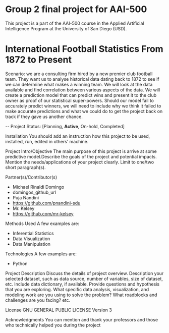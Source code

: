 # Group 2 final project for AAI-500
This project is a part of the AAI-500 course in the Applied Artificial Intelligence Program at the
University of San Diego (USD).

#  International Football Statistics From 1872 to Present
Scenario: we are a consulting firm hired by a new premier club football team.  They want us to analyse historical data dating back to 1872 to see if we can determine what makes a winning team.  We will look at the data available and find correlation between various aspects of the data.  We will create a prediction model that can predict wins and present it to the club owner as proof of our statistical super-powers.  Should our model fail to accurately predict winners, we will need to include why we think it failed to make accurate predictions and what we could do to get the project back on track if they gave us another chance.

-- Project Status: [Planning, **Active**, On-hold, Completed]

Installation
You should add an instruction how this project to be used, installed, run, edited in others’ machine.

Project Intro/Objective
The main purpose of this project is arrive at some predictive model.Describe the goals of the project and potential
impacts. Mention the needs/applications of your project clearly. Limit to one/two short
paragraph(s).

Partner(s)/Contributor(s)
* Michael Rinaldi Domingo
* domingos_github_url
* Puja Nandini
* https://github.com/pnandini-sdu
* Mr. Kelsey
* https://github.com/mr-kelsey

Methods Used
A few examples are:
* Inferential Statistics
* Data Visualization
* Data Manipulation

Technologies
A few examples are:
* Python

Project Description
Discuss the details of project overview. Description your selected dataset, such as data source,
number of variables, size of dataset, etc. Include data dictionary, if available. Provide questions
and hypothesis that you are exploring. What specific data analysis, visualization, and modeling
work are you using to solve the problem? What roadblocks and challenges are you facing? etc.

License
GNU GENERAL PUBLIC LICENSE Version 3

Acknowledgments
You can mention and thank your professors and those who technically helped you during the project
